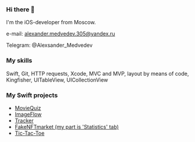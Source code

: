 ### Hi there 👋

I'm  the iOS-developer from Moscow.

e-mail: alexander.medvedev.305@yandex.ru

Telegram: @Alexsander_Medvedev

### My skills

Swift, Git, HTTP requests, Xcode, MVC and MVP, layout by means of code, Kingfisher, 
UITableView, UICollectionView

### My Swift projects

- [MovieQuiz](https://github.com/AlexanderAMedvedev/MovieQuiz)
- [ImageFlow](https://github.com/AlexanderAMedvedev/ImageFlow)
- [Tracker](https://github.com/AlexanderAMedvedev/Tracker)
- [FakeNFTmarket (my part is 'Statistics' tab)](https://github.com/AlexanderAMedvedev/FakeNFTmarket)
- [Tic-Tac-Toe](https://github.com/AlexanderAMedvedev/Tic-Tac-Toe)

<!--
**AlexanderAMedvedev/AlexanderAMedvedev** is a ✨ _special_ ✨ repository because its `README.md` (this file) appears on your GitHub profile.

Here are some ideas to get you started:

- 🔭 I’m currently working on ...
- 🌱 I’m currently learning ...
- 👯 I’m looking to collaborate on ...
- 🤔 I’m looking for help with ...
- 💬 Ask me about ...
- 📫 How to reach me: ...
- 😄 Pronouns: ...
- ⚡ Fun fact: ...
-->
